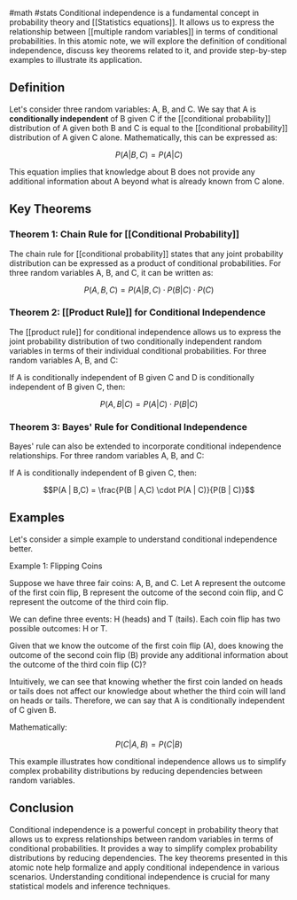 #math #stats 
Conditional independence is a fundamental concept in probability theory and [[Statistics equations]]. It allows us to express the relationship between [[multiple random variables]] in terms of conditional probabilities. In this atomic note, we will explore the definition of conditional independence, discuss key theorems related to it, and provide step-by-step examples to illustrate its application.

## Definition

Let's consider three random variables: A, B, and C. We say that A is **conditionally independent** of B given C if the [[conditional probability]] distribution of A given both B and C is equal to the [[conditional probability]] distribution of A given C alone. Mathematically, this can be expressed as:

$$P(A | B,C) = P(A | C)$$

This equation implies that knowledge about B does not provide any additional information about A beyond what is already known from C alone.

## Key Theorems

### Theorem 1: Chain Rule for [[Conditional Probability]]

The chain rule for [[conditional probability]] states that any joint probability distribution can be expressed as a product of conditional probabilities. For three random variables A, B, and C, it can be written as:

$$P(A,B,C) = P(A | B,C) \cdot P(B | C) \cdot P(C)$$

### Theorem 2: [[Product Rule]] for Conditional Independence

The [[product rule]] for conditional independence allows us to express the joint probability distribution of two conditionally independent random variables in terms of their individual conditional probabilities. For three random variables A, B, and C:

If A is conditionally independent of B given C and D is conditionally independent of B given C, then:

$$P(A,B | C) = P(A | C) \cdot P(B | C)$$

### Theorem 3: Bayes' Rule for Conditional Independence

Bayes' rule can also be extended to incorporate conditional independence relationships. For three random variables A, B, and C:

If A is conditionally independent of B given C, then:

$$P(A | B,C) = \frac{P(B | A,C) \cdot P(A | C)}{P(B | C)}$$

## Examples

Let's consider a simple example to understand conditional independence better.

Example 1: Flipping Coins

Suppose we have three fair coins: A, B, and C. Let A represent the outcome of the first coin flip, B represent the outcome of the second coin flip, and C represent the outcome of the third coin flip.

We can define three events: H (heads) and T (tails). Each coin flip has two possible outcomes: H or T.

Given that we know the outcome of the first coin flip (A), does knowing the outcome of the second coin flip (B) provide any additional information about the outcome of the third coin flip (C)?

Intuitively, we can see that knowing whether the first coin landed on heads or tails does not affect our knowledge about whether the third coin will land on heads or tails. Therefore, we can say that A is conditionally independent of C given B.

Mathematically:

$$P(C | A,B) = P(C | B)$$

This example illustrates how conditional independence allows us to simplify complex probability distributions by reducing dependencies between random variables.

## Conclusion

Conditional independence is a powerful concept in probability theory that allows us to express relationships between random variables in terms of conditional probabilities. It provides a way to simplify complex probability distributions by reducing dependencies. The key theorems presented in this atomic note help formalize and apply conditional independence in various scenarios. Understanding conditional independence is crucial for many statistical models and inference techniques.